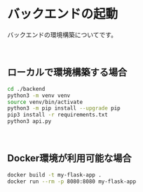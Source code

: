 <br>

# バックエンドの起動

バックエンドの環境構築についてです。

<br>

## ローカルで環境構築する場合

```sh
cd ./backend
python3 -m venv venv
source venv/bin/activate
python3 -m pip install --upgrade pip
pip3 install -r requirements.txt
python3 api.py
```

<br>

## Docker環境が利用可能な場合

```sh
docker build -t my-flask-app .
docker run --rm -p 8080:8080 my-flask-app
```